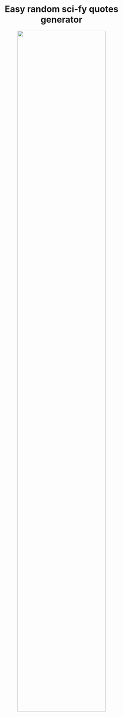 <h1 align="center">Easy random sci-fy quotes generator</h1>


<p align="center">  
<img src="https://media.giphy.com/media/IOqP3pWEQDLMDB34zM/giphy.gif" width="75%" height="75%"/> 
</p>

